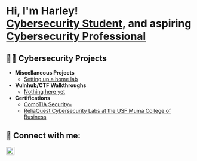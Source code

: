 <h1>Hi, I'm Harley! <br/><a href = "https://github.com/harleydel">Cybersecurity Student</a>, and aspiring <a href = "https://www.linkedin.com/in/harley-del-castillo-84288a205/">Cybersecurity Professional</a></h1>

<h2>👨‍💻 Cybersecurity Projects</h2>

- <b>Miscellaneous Projects</b>
  - [Setting up a home lab]([https://google.com](https://github.com/harleydel/Cybersecurity-Home-Lab.git))
- <b>Vulnhub/CTF Walkthroughs</b>
  - [Nothing here yet](https://google.com)
- <b>Certifications</b>
  - [CompTIA Security+](https://www.credly.com/badges/4cd7acc6-87ef-4aa5-9665-9707924dcff7?source=linked_in_profile)
  - [ReliaQuest Cybersecurity Labs at the USF Muma College of Business](https://www.credly.com/badges/35ca1a90-7c31-4691-b5e5-dd2c855d7b14?source=linked_in_profile)

<h2> 🤳 Connect with me:</h2>

[<img align="left" alt="HarleyDelCastillo | LinkedIn" width="22px" src="https://cdn.jsdelivr.net/npm/simple-icons@v3/icons/linkedin.svg" />][linkedin]

[linkedin]: https://www.linkedin.com/in/harley-del-castillo-84288a205/

<!--
**joshmadakor1/joshmadakor1** is a ✨ _special_ ✨ repository because its `README.md` (this file) appears on your GitHub profile.

Here are some ideas to get you started:

- 🔭 I’m currently working on ...
- 🌱 I’m currently learning ...
- 👯 I’m looking to collaborate on ...
- 🤔 I’m looking for help with ...
- 💬 Ask me about ...
- 📫 How to reach me: ...
- 😄 Pronouns: ...
- ⚡ Fun fact: ...
-->
